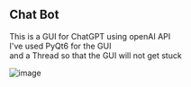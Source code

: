 ## Chat Bot

This is a GUI for ChatGPT using openAI API  
I've used PyQt6 for the GUI  
and a Thread so that the GUI will not get stuck   

![image](https://github.com/sefi0609/Python-Apps/assets/81361291/85f4a9da-cc6a-40fa-8912-18fc6dac02c4)
